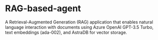 # RAG-based-agent
A Retrieval-Augmented Generation (RAG) application that enables natural language interaction with documents using Azure OpenAI GPT-3.5 Turbo, text embeddings (ada-002), and AstraDB for vector storage.
